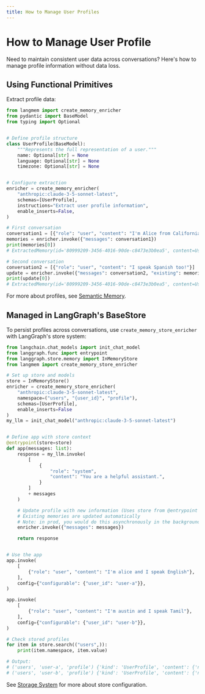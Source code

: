 ```yaml
---
title: How to Manage User Profiles
---
```


# How to Manage User Profile

Need to maintain consistent user data across conversations? Here's how to manage profile information without data loss.

## Using Functional Primitives

Extract profile data:

```python
from langmem import create_memory_enricher
from pydantic import BaseModel
from typing import Optional


# Define profile structure
class UserProfile(BaseModel):
    """Represents the full representation of a user."""
    name: Optional[str] = None
    language: Optional[str] = None
    timezone: Optional[str] = None


# Configure extraction
enricher = create_memory_enricher(
    "anthropic:claude-3-5-sonnet-latest",
    schemas=[UserProfile],
    instructions="Extract user profile information",
    enable_inserts=False,
)

# First conversation
conversation1 = [{"role": "user", "content": "I'm Alice from California"}]
memories = enricher.invoke({"messages": conversation1})
print(memories[0])
# ExtractedMemory(id='80999209-3456-4016-90de-c8473e3b0ea5', content=UserProfile(name='Alice', language=None, timezone='America/Los_Angeles'))

# Second conversation
conversation2 = [{"role": "user", "content": "I speak Spanish too!"}]
update = enricher.invoke({"messages": conversation2, "existing": memories})
print(update[0])
# ExtractedMemory(id='80999209-3456-4016-90de-c8473e3b0ea5', content=UserProfile(name='Alice', language='Spanish', timezone='America/Los_Angeles'))

```

For more about profiles, see [Semantic Memory](../concepts/conceptual_guide.md#semantic-memory-facts-and-knowledge).

## Managed in LangGraph's BaseStore

To persist profiles across conversations, use `create_memory_store_enricher` with LangGraph's store system:

```python
from langchain.chat_models import init_chat_model
from langgraph.func import entrypoint
from langgraph.store.memory import InMemoryStore
from langmem import create_memory_store_enricher

# Set up store and models
store = InMemoryStore()
enricher = create_memory_store_enricher(
    "anthropic:claude-3-5-sonnet-latest",
    namespace=("users", "{user_id}", "profile"),
    schemas=[UserProfile],
    enable_inserts=False
)
my_llm = init_chat_model("anthropic:claude-3-5-sonnet-latest")


# Define app with store context
@entrypoint(store=store)
def app(messages: list):
    response = my_llm.invoke(
        [
            {
                "role": "system",
                "content": "You are a helpful assistant.",
            }
        ]
        + messages
    )

    # Update profile with new information (Uses store from @entrypoint context)
    # Existing memories are updated automatically
    # Note: in prod, you would do this asynchronously in the background
    enricher.invoke({"messages": messages})

    return response


# Use the app
app.invoke(
    [
        {"role": "user", "content": "I'm alice and I speak English"},
    ],
    config={"configurable": {"user_id": "user-a"}},
)

app.invoke(
    [
        {"role": "user", "content": "I'm austin and I speak Tamil"},
    ],
    config={"configurable": {"user_id": "user-b"}},
)

# Check stored profiles
for item in store.search(("users",)):
    print(item.namespace, item.value)

# Output:
# ('users', 'user-a', 'profile') {'kind': 'UserProfile', 'content': {'name': 'alice', 'language': 'English', 'timezone': None}}
# ('users', 'user-b', 'profile') {'kind': 'UserProfile', 'content': {'name': 'austin', 'language': 'Tamil', 'timezone': None}}
```

See [Storage System](../concepts/conceptual_guide.md#storage-system) for more about store configuration.

